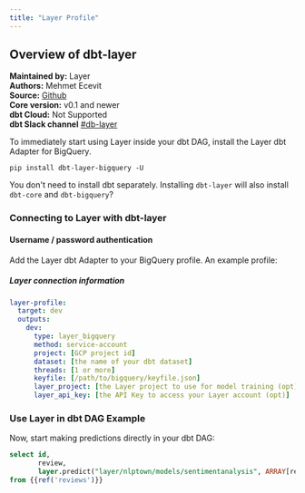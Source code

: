 ```yaml
---
title: "Layer Profile"
---
```



## Overview of dbt-layer
**Maintained by:** Layer      
**Authors:** Mehmet Ecevit  
**Source:** [Github](https://github.com/layerai/dbt-layer)  
**Core version:** v0.1 and newer      
**dbt Cloud:** Not Supported      
**dbt Slack channel** [#db-layer](https://slack.com)

To immediately start using Layer inside your dbt DAG, install the Layer dbt Adapter for BigQuery.

```
pip install dbt-layer-bigquery -U
```

You don't need to install dbt separately. Installing `dbt-layer` will also install `dbt-core` and `dbt-bigquery`?


### Connecting to Layer with **dbt-layer**

#### Username / password authentication

Add the Layer dbt Adapter to your BigQuery profile. An example profile:

##### Layer connection information
<File name='profiles.yml'>

```yaml
layer-profile:
  target: dev
  outputs:
    dev:
      type: layer_bigquery
      method: service-account
      project: [GCP project id]
      dataset: [the name of your dbt dataset]
      threads: [1 or more]
      keyfile: [/path/to/bigquery/keyfile.json]
      layer_project: [the Layer project to use for model training (opt)]
      layer_api_key: [the API Key to access your Layer account (opt)]
```

</File>

### Use Layer in dbt DAG Example
Now, start making predictions directly in your dbt DAG:
```sql
select id,
       review,
       layer.predict("layer/nlptown/models/sentimentanalysis", ARRAY[review])
from {{ref('reviews')}}
```
